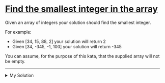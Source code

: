 # [Find the smallest integer in the array](https://www.codewars.com/kata/55a2d7ebe362935a210000b2)

Given an array of integers your solution should find the smallest integer.

For example:

- Given [34, 15, 88, 2] your solution will return 2
- Given [34, -345, -1, 100] your solution will return -345

You can assume, for the purpose of this kata, that the supplied array will not be empty.

---

<details><summary>My Solution</summary>

```js
class SmallestIntegerFinder {
  findSmallestInt(args) {
    return Math.min(...args)
  }
}
```

</details>
